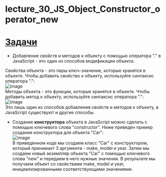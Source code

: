 # lecture_30_JS_Object_Constructor_operator_new  

#  [Задачи ](https://github.com/schoolteacherMP/lecture_30_JS_Object_Constructor_operator_new/blob/main/tasks.md)  

-  Добавление свойств и методов к объекту с помощью оператора "." в JavaScript - это один из способов модификации объекта.  

Свойства объекта - это пары ключ-значение, которые хранятся в объекте. Чтобы добавить свойство к объекту, используйте синтаксис оператора ".":  
![image](https://user-images.githubusercontent.com/113675674/212486693-56018b6f-f0bf-4e58-ab75-73388d98114f.png)  
Методы объекта - это функции, которые хранятся в объекте. Чтобы добавить метод к объекту, используйте синтаксис оператора ".":  
![image](https://user-images.githubusercontent.com/113675674/212486706-8b1d00de-7370-43af-8627-238d9a69c4fd.png)  
Это лишь один из способов добавления свойств и методов к объекту, в JavaScript существуют и другие способы.  

-  Создание **конструктора** объекта в JavaScript можно сделать с помощью ключевого слова "constructor". Ниже приведен пример создания конструктора для объекта "Car":  
![image](https://user-images.githubusercontent.com/113675674/212528598-86bf6e8c-17d0-41fd-9833-f75e4de6b3c8.png)  
В приведенном коде мы создаем класс "Car" с конструктором, который принимает 3 аргумента - make, model и year. Затем мы создаем новый экземпляр объекта "Car" с помощью ключевого слова "new" и передаем в него нужные значения. В результате мы получаем объект со свойствами make, model и year, инициализированными соответствующими значениями.  
